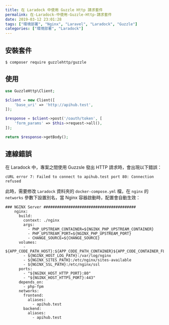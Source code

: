 ```yaml
---
title: 在 Laradock 中使用 Guzzle Http 請求套件
permalink: 在-Laradock-中使用-Guzzle-Http-請求套件
date: 2019-03-12 23:01:28
tags: ["環境部署", "Nginx", "Laravel", "Laradock", "Guzzle"]
categories: ["環境部署", "Laradock"]
---
```


## 安裝套件
```
$ composer require guzzlehttp/guzzle
```

## 使用
```PHP
use GuzzleHttp\Client;

$client = new Client([
    'base_uri' => 'http://apihub.test',
]);

$response = $client->post('/oauth/token', [
    'form_params' => $this->request->all(),
]);

return $response->getBody();
```

## 連線錯誤
在 Laradock 中，專案之間使用 Guzzsle 發出 HTTP 請求時，會出現以下錯誤：
```
cURL error 7: Failed to connect to apihub.test port 80: Connection refused
```

此時，需要修改 `Laradock` 資料夾的 `docker-compose.yml` 檔，在 `nginx` 的 `networks` 參數下設置別名，當 Nginx 容器啟動時，配置會自動生效：
```YML
### NGINX Server #########################################
    nginx:
      build:
        context: ./nginx
        args:
          - PHP_UPSTREAM_CONTAINER=${NGINX_PHP_UPSTREAM_CONTAINER}
          - PHP_UPSTREAM_PORT=${NGINX_PHP_UPSTREAM_PORT}
          - CHANGE_SOURCE=${CHANGE_SOURCE}
      volumes:
        - ${APP_CODE_PATH_HOST}:${APP_CODE_PATH_CONTAINER}${APP_CODE_CONTAINER_FLAG}
        - ${NGINX_HOST_LOG_PATH}:/var/log/nginx
        - ${NGINX_SITES_PATH}:/etc/nginx/sites-available
        - ${NGINX_SSL_PATH}:/etc/nginx/ssl
      ports:
        - "${NGINX_HOST_HTTP_PORT}:80"
        - "${NGINX_HOST_HTTPS_PORT}:443"
      depends_on:
        - php-fpm
      networks:
        frontend:
          aliases:
            - apihub.test
        backend:
          aliases:
            - apihub.test
```